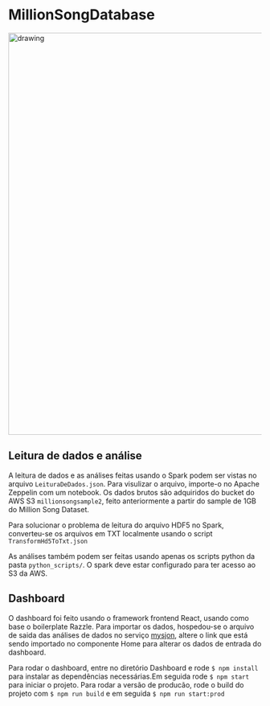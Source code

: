# MillionSongDatabase

<img src="https://github.com/marcelogdeandrade/MillionSongDatabase/blob/master/images/dashboard.png" alt="drawing" width="800"/>

## Leitura de dados e análise

A leitura de dados e as análises feitas usando o Spark podem ser vistas no arquivo `LeituraDeDados.json`. Para visulizar o arquivo, importe-o no Apache Zeppelin com um notebook. Os dados brutos são adquiridos do bucket do AWS S3 `millionsongsample2`, feito anteriormente a partir do sample de 1GB do Million Song Dataset.

Para solucionar o problema de leitura do arquivo HDF5 no Spark, converteu-se os arquivos em TXT localmente usando o script `TransformHd5ToTxt.json`

As análises também podem ser feitas usando apenas os scripts python da pasta `python_scripts/`. O spark deve estar configurado para ter acesso ao S3 da AWS.

## Dashboard

O dashboard foi feito usando o framework frontend React, usando como base o boilerplate Razzle. Para importar os dados, hospedou-se o arquivo de saida das análises de dados no serviço [mysjon](http://myjson.com/), altere o link que está sendo importado no componente Home para alterar os dados de entrada do dashboard.

Para rodar o dashboard, entre no diretório Dashboard e rode `$ npm install` para instalar as dependências necessárias.Em seguida rode `$ npm start` para iniciar o projeto. Para rodar a versão de producão, rode o build do projeto com `$ npm run build` e em seguida `$ npm run start:prod`
